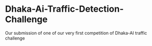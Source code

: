 # Dhaka-Ai-Traffic-Detection-Challenge
Our submission of one of our very first competition of Dhaka-AI traffic challenge
